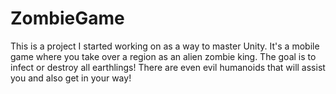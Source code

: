 # ZombieGame

This is a project I started working on as a way to master Unity. It's a mobile game where you take over a region as an alien zombie king. The goal is to infect or destroy all earthlings! There are even evil humanoids that will assist you and also get in your way!
